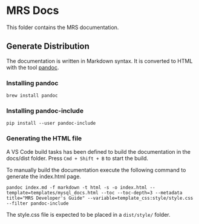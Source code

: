 <!-- Copyright (c) 2022, 2023, Oracle and/or its affiliates.

This program is free software; you can redistribute it and/or modify
it under the terms of the GNU General Public License, version 2.0,
as published by the Free Software Foundation.

This program is also distributed with certain software (including
but not limited to OpenSSL) that is licensed under separate terms, as
designated in a particular file or component or in included license
documentation.  The authors of MySQL hereby grant you an additional
permission to link the program and your derivative works with the
separately licensed software that they have included with MySQL.
This program is distributed in the hope that it will be useful,  but
WITHOUT ANY WARRANTY; without even the implied warranty of
MERCHANTABILITY or FITNESS FOR A PARTICULAR PURPOSE.  See
the GNU General Public License, version 2.0, for more details.

You should have received a copy of the GNU General Public License
along with this program; if not, write to the Free Software Foundation, Inc.,
51 Franklin St, Fifth Floor, Boston, MA 02110-1301 USA -->

<!-- cSpell:ignore pandoc -->

# MRS Docs

This folder contains the MRS documentation.

## Generate Distribution

The documentation is written in Markdown syntax. It is converted to HTML with the tool [pandoc](https://pandoc.org/).

### Installing pandoc

    brew install pandoc

### Installing pandoc-include

    pip install --user pandoc-include

### Generating the HTML file

A VS Code build tasks has been defined to build the documentation in the docs/dist folder. Press `Cmd + Shift + B` to start the build.

To manually build the documentation execute the following command to generate the index.html page.

    pandoc index.md -f markdown -t html -s -o index.html --template=templates/mysql_docs.html --toc --toc-depth=3 --metadata title="MRS Developer's Guide" --variable=template_css:style/style.css --filter pandoc-include

The style.css file is expected to be placed in a `dist/style/` folder.
